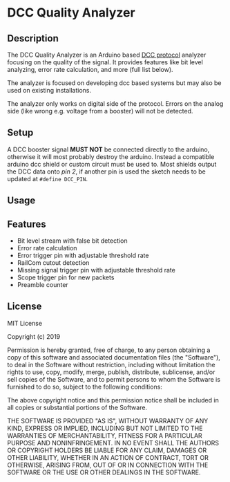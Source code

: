 # DCC Quality Analyzer

## Description

The DCC Quality Analyzer is an Arduino based [DCC protocol](https://www.nmra.org/dcc-working-group) analyzer focusing on the quality of the signal. It provides features like bit level analyzing, error rate calculation, and more (full list below).

The analyzer is focused on developing dcc based systems but may also be used on existing installations.

The analyzer only works on digital side of the protocol. Errors on the analog side (like wrong e.g. voltage from a booster) will not be detected.

## Setup

A DCC booster signal **MUST NOT** be connected directly to the arduino, otherwise it will most probably destroy the arduino. Instead a compatible arduino dcc shield or custom circuit must be used to. Most shields output the DCC data onto *pin 2*, if another pin is used the sketch needs to be updated at `#define DCC_PIN`. 

## Usage



## Features

- Bit level stream with false bit detection
- Error rate calculation
- Error trigger pin with adjustable threshold rate
- RailCom cutout detection
- Missing signal trigger pin with adjustable threshold rate
- Scope trigger pin for new packets
- Preamble counter

## License

MIT License

Copyright (c) 2019

Permission is hereby granted, free of charge, to any person obtaining a copy
of this software and associated documentation files (the "Software"), to deal
in the Software without restriction, including without limitation the rights
to use, copy, modify, merge, publish, distribute, sublicense, and/or sell
copies of the Software, and to permit persons to whom the Software is
furnished to do so, subject to the following conditions:

The above copyright notice and this permission notice shall be included in all
copies or substantial portions of the Software.

THE SOFTWARE IS PROVIDED "AS IS", WITHOUT WARRANTY OF ANY KIND, EXPRESS OR
IMPLIED, INCLUDING BUT NOT LIMITED TO THE WARRANTIES OF MERCHANTABILITY,
FITNESS FOR A PARTICULAR PURPOSE AND NONINFRINGEMENT. IN NO EVENT SHALL THE
AUTHORS OR COPYRIGHT HOLDERS BE LIABLE FOR ANY CLAIM, DAMAGES OR OTHER
LIABILITY, WHETHER IN AN ACTION OF CONTRACT, TORT OR OTHERWISE, ARISING FROM,
OUT OF OR IN CONNECTION WITH THE SOFTWARE OR THE USE OR OTHER DEALINGS IN THE
SOFTWARE.
